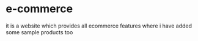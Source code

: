 # e-commerce
it is a website which provides all ecommerce features where i have added some sample products too 
